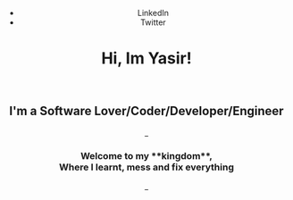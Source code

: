 <header align="center" display="flex">
  <nav>
    <ul listStyle="none">
      <li><a>LinkedIn</a></li>
      <li><a>Twitter</a></li>
    </ul>
  </nav>
  <h1> Hi, Im Yasir! </h1><br />
  <h2> I'm a Software Lover/Coder/Developer/Engineer </h2>
_<h3>Welcome to my **kingdom**,<br /> Where I learnt, mess and fix everything</h3>_ 
</header>


